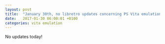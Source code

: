 ```yaml
---
layout: post
title:  "January 30th, no libretro updates concerning PS Vita emulation and emulators"
date:   2017-01-30 06:00:01 +0100
categories: vita emulation
---
```


No updates today!
